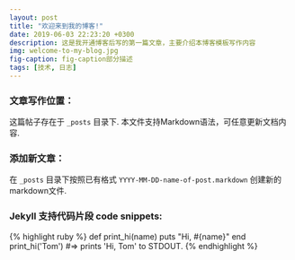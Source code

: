 ```yaml
---
layout: post
title: "欢迎来到我的博客!"
date: 2019-06-03 22:23:20 +0300
description: 这是我开通博客后写的第一篇文章，主要介绍本博客模板写作内容
img: welcome-to-my-blog.jpg 
fig-caption: fig-caption部分描述
tags: [技术, 日志]
---
```

### 文章写作位置：
这篇帖子存在于 `_posts` 目录下. 本文件支持Markdown语法，可任意更新文档内容.

### 添加新文章：

 在 `_posts` 目录下按照已有格式  `YYYY-MM-DD-name-of-post.markdown` 创建新的markdown文件.

### Jekyll 支持代码片段 code snippets:

{% highlight ruby %}
def print_hi(name)
  puts "Hi, #{name}"
end
print_hi('Tom')
#=> prints 'Hi, Tom' to STDOUT.
{% endhighlight %}




